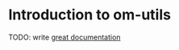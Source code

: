 # Introduction to om-utils

TODO: write [great documentation](http://jacobian.org/writing/what-to-write/)
